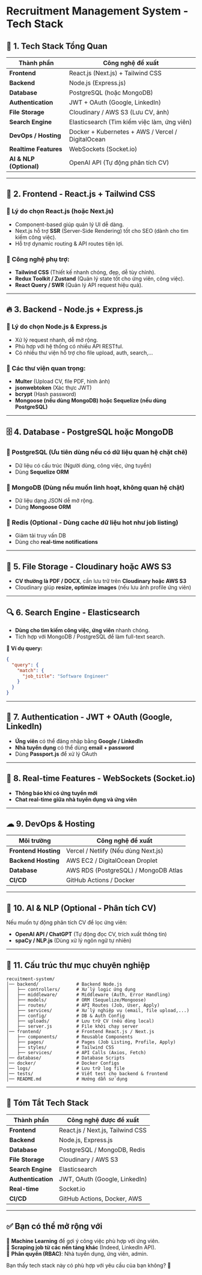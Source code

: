 # Recruitment Management System - Tech Stack

## 🚀 1. Tech Stack Tổng Quan
| Thành phần      | Công nghệ đề xuất |
|----------------|----------------|
| **Frontend** | React.js (Next.js) + Tailwind CSS |
| **Backend** | Node.js (Express.js) |
| **Database** | PostgreSQL (hoặc MongoDB) |
| **Authentication** | JWT + OAuth (Google, LinkedIn) |
| **File Storage** | Cloudinary / AWS S3 (Lưu CV, ảnh) |
| **Search Engine** | Elasticsearch (Tìm kiếm việc làm, ứng viên) |
| **DevOps / Hosting** | Docker + Kubernetes + AWS / Vercel / DigitalOcean |
| **Realtime Features** | WebSockets (Socket.io) |
| **AI & NLP (Optional)** | OpenAI API (Tự động phân tích CV) |

---

## 🎨 2. Frontend - React.js + Tailwind CSS
### 🔹 Lý do chọn React.js (hoặc Next.js)
- Component-based giúp quản lý UI dễ dàng.  
- Next.js hỗ trợ **SSR** (Server-Side Rendering) tốt cho SEO (dành cho tìm kiếm công việc).  
- Hỗ trợ dynamic routing & API routes tiện lợi.  

### 🔹 Công nghệ phụ trợ:
- **Tailwind CSS** (Thiết kế nhanh chóng, đẹp, dễ tùy chỉnh).
- **Redux Toolkit / Zustand** (Quản lý state tốt cho ứng viên, công việc).
- **React Query / SWR** (Quản lý API request hiệu quả).

---

## 🔥 3. Backend - Node.js + Express.js
### 🔹 Lý do chọn Node.js & Express.js
- Xử lý request nhanh, dễ mở rộng.
- Phù hợp với hệ thống có nhiều API RESTful.
- Có nhiều thư viện hỗ trợ cho file upload, auth, search,...

### 🔹 Các thư viện quan trọng:
- **Multer** (Upload CV, file PDF, hình ảnh)
- **jsonwebtoken** (Xác thực JWT)
- **bcrypt** (Hash password)
- **Mongoose (nếu dùng MongoDB) hoặc Sequelize (nếu dùng PostgreSQL)**

---

## 🗄 4. Database - PostgreSQL hoặc MongoDB
### 🔹 PostgreSQL (Ưu tiên dùng nếu có dữ liệu quan hệ chặt chẽ)
- Dữ liệu có cấu trúc (Người dùng, công việc, ứng tuyển)
- Dùng **Sequelize ORM**

### 🔹 MongoDB (Dùng nếu muốn linh hoạt, không quan hệ chặt)
- Dữ liệu dạng JSON dễ mở rộng.
- Dùng **Mongoose ORM**

### 🔹 Redis (Optional - Dùng cache dữ liệu hot như job listing)
- Giảm tải truy vấn DB
- Dùng cho **real-time notifications**

---

## 📂 5. File Storage - Cloudinary hoặc AWS S3
- **CV thường là PDF / DOCX**, cần lưu trữ trên **Cloudinary hoặc AWS S3**
- Cloudinary giúp **resize, optimize images** (nếu lưu ảnh profile ứng viên)

---

## 🔍 6. Search Engine - Elasticsearch
- **Dùng cho tìm kiếm công việc, ứng viên** nhanh chóng.
- Tích hợp với MongoDB / PostgreSQL để làm full-text search.

**🔹 Ví dụ query:**
```json
{
  "query": {
    "match": {
      "job_title": "Software Engineer"
    }
  }
}
```

---

## 🔐 7. Authentication - JWT + OAuth (Google, LinkedIn)
- **Ứng viên** có thể đăng nhập bằng **Google / LinkedIn**  
- **Nhà tuyển dụng** có thể dùng **email + password**  
- Dùng **Passport.js** để xử lý OAuth  

---

## 🔴 8. Real-time Features - WebSockets (Socket.io)
- **Thông báo khi có ứng tuyển mới**  
- **Chat real-time giữa nhà tuyển dụng và ứng viên**  

---

## ☁ 9. DevOps & Hosting
| Môi trường | Công nghệ đề xuất |
|------------|----------------|
| **Frontend Hosting** | Vercel / Netlify (Nếu dùng Next.js) |
| **Backend Hosting** | AWS EC2 / DigitalOcean Droplet |
| **Database** | AWS RDS (PostgreSQL) / MongoDB Atlas |
| **CI/CD** | GitHub Actions / Docker |

---

## 🧠 10. AI & NLP (Optional - Phân tích CV)
Nếu muốn tự động phân tích CV để lọc ứng viên:  
- **OpenAI API / ChatGPT** (Tự động đọc CV, trích xuất thông tin)  
- **spaCy / NLP.js** (Dùng xử lý ngôn ngữ tự nhiên)  

---

## 📌 11. Cấu trúc thư mục chuyên nghiệp
```
recuitment-system/
│── backend/              # Backend Node.js
│   ├── controllers/      # Xử lý logic ứng dụng
│   ├── middleware/       # Middleware (Auth, Error Handling)
│   ├── models/           # ORM (Sequelize/Mongoose)
│   ├── routes/           # API Routes (Job, User, Apply)
│   ├── services/         # Xử lý nghiệp vụ (email, file upload,...)
│   ├── config/           # DB & Auth Config
│   ├── uploads/          # Lưu trữ CV (nếu dùng local)
│   ├── server.js         # File khởi chạy server
│── frontend/             # Frontend React.js / Next.js
│   ├── components/       # Reusable Components
│   ├── pages/            # Pages (Job Listing, Profile, Apply)
│   ├── styles/           # Tailwind CSS
│   ├── services/         # API Calls (Axios, Fetch)
│── database/             # Database Scripts
│── docker/               # Docker Configs
│── logs/                 # Lưu trữ log file
│── tests/                # Viết test cho backend & frontend
│── README.md             # Hướng dẫn sử dụng
```

---

## 🎯 Tóm Tắt Tech Stack
| Thành phần | Công nghệ được đề xuất |
|------------|-------------------|
| **Frontend** | React.js / Next.js, Tailwind CSS |
| **Backend** | Node.js, Express.js |
| **Database** | PostgreSQL / MongoDB, Redis |
| **File Storage** | Cloudinary / AWS S3 |
| **Search Engine** | Elasticsearch |
| **Authentication** | JWT, OAuth (Google, LinkedIn) |
| **Real-time** | Socket.io |
| **CI/CD** | GitHub Actions, Docker, AWS |

---

## ✅ Bạn có thể mở rộng với
🔹 **Machine Learning** để gợi ý công việc phù hợp với ứng viên.  
🔹 **Scraping job từ các nền tảng khác** (Indeed, LinkedIn API).  
🔹 **Phân quyền (RBAC)**: Nhà tuyển dụng, ứng viên, admin.  

Bạn thấy tech stack này có phù hợp với yêu cầu của bạn không? 🚀
